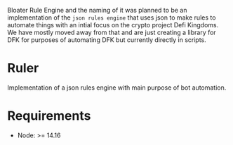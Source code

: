 Bloater Rule Engine and the naming of it was planned to be an implementation of the `json rules engine` that uses json to make rules to automate things with an intial focus on the crypto project Defi Kingdoms. We have mostly moved away from that and are just creating a library for DFK for purposes of automating DFK but currently directly in scripts.

# Ruler

Implementation of a json rules engine with main purpose of bot automation.

# Requirements

- Node: >= 14.16

